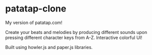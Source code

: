 # patatap-clone
My version of patatap.com!

Create your beats and melodies by producing different sounds upon pressing different character keys from A-Z.
Interactive colorful UI!

Built using howler.js and paper.js libraries.
